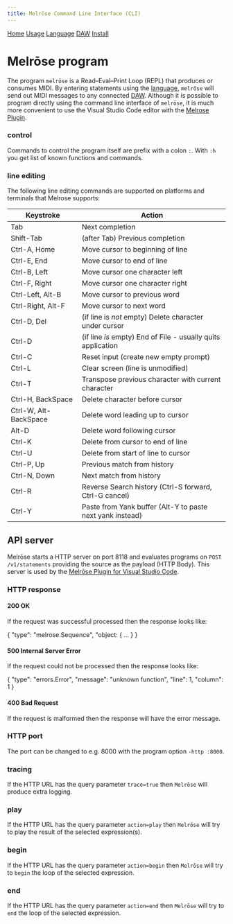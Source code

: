 ```yaml
---
title: Melrōse Command Line Interface (CLI)
---
```


[Home](index.html)
[Usage](cli.html)
[Language](dsl.html)
[DAW](daw.html)
[Install](install.html)

# Melrōse program

The program `melrōse` is a Read–Eval–Print Loop (REPL) that produces or consumes MIDI. 
By entering statements using the [language](dsl.html), `melrōse` will send out MIDI messages to any connected [DAW](daw.html).
Although it is possible to program directly using the command line interface of `melrōse`, it is much more convenient to use the Visual Studio Code editor with the [Melrose Plugin](vsc.html).

### control
Commands to control the program itself are prefix with a colon `:`.
With `:h` you get list of known functions and commands.

### line editing

The following line editing commands are supported on platforms and terminals
that Melrose supports:

Keystroke    | Action
---------    | ------
Tab          | Next completion
Shift-Tab    | (after Tab) Previous completion
Ctrl-A, Home | Move cursor to beginning of line
Ctrl-E, End  | Move cursor to end of line
Ctrl-B, Left | Move cursor one character left
Ctrl-F, Right| Move cursor one character right
Ctrl-Left, Alt-B    | Move cursor to previous word
Ctrl-Right, Alt-F   | Move cursor to next word
Ctrl-D, Del  | (if line is *not* empty) Delete character under cursor
Ctrl-D       | (if line *is* empty) End of File - usually quits application
Ctrl-C       | Reset input (create new empty prompt)
Ctrl-L       | Clear screen (line is unmodified)
Ctrl-T       | Transpose previous character with current character
Ctrl-H, BackSpace | Delete character before cursor
Ctrl-W, Alt-BackSpace | Delete word leading up to cursor
Alt-D        | Delete word following cursor
Ctrl-K       | Delete from cursor to end of line
Ctrl-U       | Delete from start of line to cursor
Ctrl-P, Up   | Previous match from history
Ctrl-N, Down | Next match from history
Ctrl-R       | Reverse Search history (Ctrl-S forward, Ctrl-G cancel)
Ctrl-Y       | Paste from Yank buffer (Alt-Y to paste next yank instead)


## API server

Melrōse starts a HTTP server on port 8118 and evaluates programs on `POST /v1/statements` providing the source as the payload (HTTP Body).
This server is used by the [Melrōse Plugin for Visual Studio Code](https://github.com/emicklei/melrōse-for-vscode).

### HTTP response

#### 200 OK

If the request was successful processed then the response looks like:

  {
    "type": "melrose.Sequence",
    "object: { ... }
  }

#### 500 Internal Server Error

If the request could not be processed then the response looks like:

  {
    "type": "errors.Error",
    "message": "unknown function",
    "line": 1,
    "column": 1
  }

#### 400 Bad Request

If the request is malformed then the response will have the error message.

### HTTP port

The port can be changed to e.g. 8000 with the program option `-http :8000`.

### tracing

If the HTTP URL has the query parameter `trace=true` then `Melrōse` will produce extra logging.

### play

If the HTTP URL has the query parameter `action=play` then `Melrōse` will try to play the result of the selected expression(s).

### begin

If the HTTP URL has the query parameter `action=begin` then `Melrōse` will try to `begin` the loop of the selected expression.

### end

If the HTTP URL has the query parameter `action=end` then `Melrōse` will try to `end` the loop of the selected expression.
